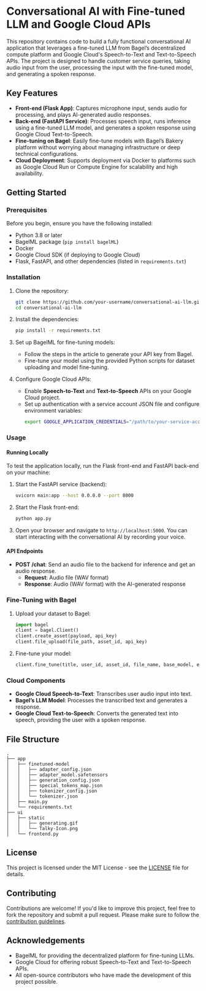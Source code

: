 
# Conversational AI with Fine-tuned LLM and Google Cloud APIs

This repository contains code to build a fully functional conversational AI application that leverages a fine-tuned LLM from Bagel’s decentralized compute platform and Google Cloud's Speech-to-Text and Text-to-Speech APIs. The project is designed to handle customer service queries, taking audio input from the user, processing the input with the fine-tuned model, and generating a spoken response.

## Key Features

- **Front-end (Flask App)**: Captures microphone input, sends audio for processing, and plays AI-generated audio responses.
- **Back-end (FastAPI Service)**: Processes speech input, runs inference using a fine-tuned LLM model, and generates a spoken response using Google Cloud Text-to-Speech.
- **Fine-tuning on Bagel**: Easily fine-tune models with Bagel’s Bakery platform without worrying about managing infrastructure or deep technical configurations.
- **Cloud Deployment**: Supports deployment via Docker to platforms such as Google Cloud Run or Compute Engine for scalability and high availability.

## Getting Started

### Prerequisites

Before you begin, ensure you have the following installed:

- Python 3.8 or later
- BagelML package (`pip install bagelML`)
- Docker
- Google Cloud SDK (if deploying to Google Cloud)
- Flask, FastAPI, and other dependencies (listed in `requirements.txt`)

### Installation

1. Clone the repository:
    ```bash
    git clone https://github.com/your-username/conversational-ai-llm.git
    cd conversational-ai-llm
    ```

2. Install the dependencies:
    ```bash
    pip install -r requirements.txt
    ```

3. Set up BagelML for fine-tuning models:
    - Follow the steps in the article to generate your API key from Bagel.
    - Fine-tune your model using the provided Python scripts for dataset uploading and model fine-tuning.

4. Configure Google Cloud APIs:
    - Enable **Speech-to-Text** and **Text-to-Speech** APIs on your Google Cloud project.
    - Set up authentication with a service account JSON file and configure environment variables:
      ```bash
      export GOOGLE_APPLICATION_CREDENTIALS="/path/to/your-service-account-key.json"
      ```

### Usage

#### Running Locally

To test the application locally, run the Flask front-end and FastAPI back-end on your machine:

1. Start the FastAPI service (backend):
    ```bash
    uvicorn main:app --host 0.0.0.0 --port 8000
    ```

2. Start the Flask front-end:
    ```bash
    python app.py
    ```

3. Open your browser and navigate to `http://localhost:5000`. You can start interacting with the conversational AI by recording your voice.


#### API Endpoints

- **POST /chat**: Send an audio file to the backend for inference and get an audio response.
    - **Request**: Audio file (WAV format)
    - **Response**: Audio (WAV format) with the AI-generated response

### Fine-Tuning with Bagel

1. Upload your dataset to Bagel:
    ```python
    import bagel
    client = bagel.Client()
    client.create_asset(payload, api_key)
    client.file_upload(file_path, asset_id, api_key)
    ```

2. Fine-tune your model:
    ```python
    client.fine_tune(title, user_id, asset_id, file_name, base_model, epochs=3, learning_rate=0.01)
    ```

### Cloud Components

- **Google Cloud Speech-to-Text**: Transcribes user audio input into text.
- **Bagel’s LLM Model**: Processes the transcribed text and generates a response.
- **Google Cloud Text-to-Speech**: Converts the generated text into speech, providing the user with a spoken response.

## File Structure

```
.
├── app
│   ├── finetuned-model
│   │   ├── adapter_config.json
│   │   ├── adapter_model.safetensors
│   │   ├── generation_config.json
│   │   ├── special_tokens_map.json
│   │   ├── tokenizer_config.json
│   │   └── tokenizer.json
│   ├── main.py
│   └── requirements.txt
├── ui
│   ├── static
│   │   ├── generating.gif
│   │   └── Talky-Icon.png
│   └── frontend.py
```

## License

This project is licensed under the MIT License - see the [LICENSE](LICENSE) file for details.

## Contributing

Contributions are welcome! If you'd like to improve this project, feel free to fork the repository and submit a pull request. Please make sure to follow the [contribution guidelines](CONTRIBUTING.md).

## Acknowledgements

- BagelML for providing the decentralized platform for fine-tuning LLMs.
- Google Cloud for offering robust Speech-to-Text and Text-to-Speech APIs.
- All open-source contributors who have made the development of this project possible.
